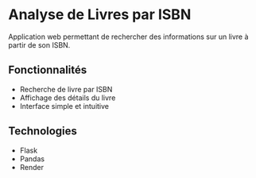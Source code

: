 # Analyse de Livres par ISBN  

Application web permettant de rechercher des informations sur un livre à partir de son ISBN.  

## Fonctionnalités  
- Recherche de livre par ISBN  
- Affichage des détails du livre  
- Interface simple et intuitive  

## Technologies  
- Flask  
- Pandas  
- Render  

